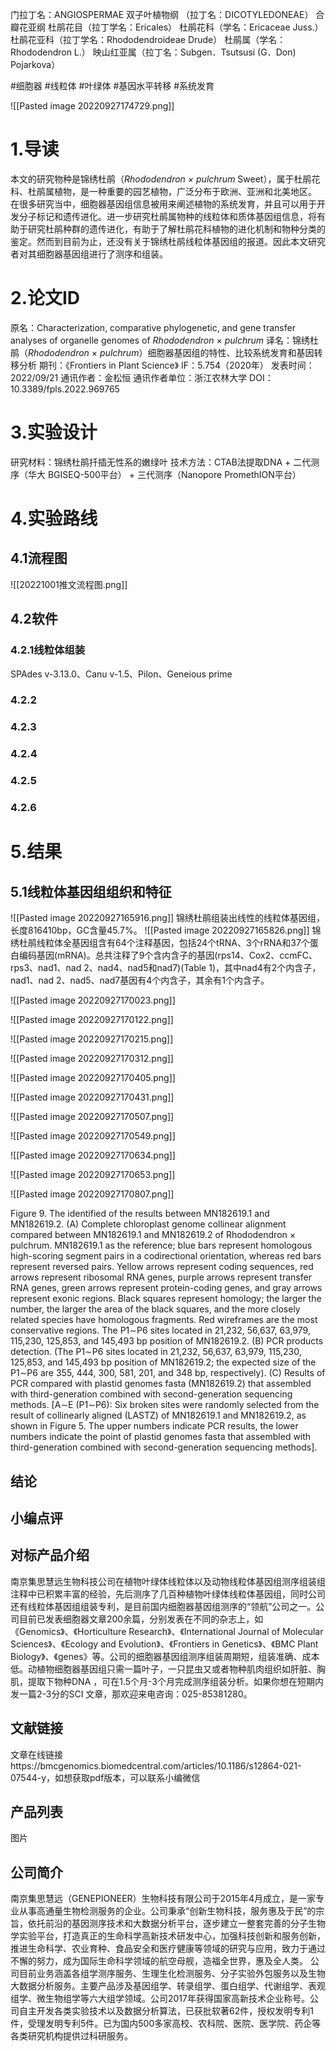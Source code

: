 门拉丁名：ANGIOSPERMAE
双子叶植物纲 （拉丁名：DICOTYLEDONEAE）
合瓣花亚纲
杜鹃花目（拉丁学名：Ericales）
杜鹃花科（学名：Ericaceae Juss.）
杜鹃花亚科（拉丁学名：Rhododendroideae Drude）
杜鹃属（学名：Rhododendron L.）
映山红亚属（拉丁名：Subgen．Tsutsusi (G．Don) Pojarkova）

 #细胞器    #线粒体    #叶绿体   #基因水平转移   #系统发育
 
![[Pasted image 20220927174729.png]]

# 1.导读
本文的研究物种是锦绣杜鹃（_Rhododendron × pulchrum_ Sweet），属于杜鹃花科、杜鹃属植物，是一种重要的园艺植物，广泛分布于欧洲、亚洲和北美地区。
在很多研究当中，细胞器基因组信息被用来阐述植物的系统发育，并且可以用于开发分子标记和遗传进化。进一步研究杜鹃属物种的线粒体和质体基因组信息，将有助于研究杜鹃种群的遗传进化，有助于了解杜鹃花科植物的进化机制和物种分类的鉴定。然而到目前为止，还没有关于锦绣杜鹃线粒体基因组的报道。因此本文研究者对其细胞器基因组进行了测序和组装。

# 2.论文ID 
原名：Characterization, comparative phylogenetic, and gene transfer analyses of organelle genomes of _Rhododendron_ × _pulchrum_
译名：锦绣杜鹃（_Rhododendron_ × _pulchrum_）细胞器基因组的特性、比较系统发育和基因转移分析
期刊：《Frontiers in Plant Science》
IF：5.754（2020年）
发表时间：2022/09/21
通讯作者：金松恒
通讯作者单位：浙江农林大学
DOI：10.3389/fpls.2022.969765

# 3.实验设计 
研究材料：锦绣杜鹃扦插无性系的嫩绿叶
技术方法：CTAB法提取DNA + 二代测序（华大 BGISEQ-500平台） + 三代测序（Nanopore PromethION平台）

# 4.实验路线
## 4.1流程图
![[20221001推文流程图.png]]
## 4.2软件
### 4.2.1线粒体组装
SPAdes v-3.13.0、Canu v-1.5、Pilon、Geneious prime
### 4.2.2

### 4.2.3

### 4.2.4

### 4.2.5

### 4.2.6


# 5.结果

## 5.1线粒体基因组组织和特征
![[Pasted image 20220927165916.png]]
锦绣杜鹃组装出线性的线粒体基因组，长度816410bp，GC含量45.7%。
![[Pasted image 20220927165826.png]]
锦绣杜鹃线粒体全基因组含有64个注释基因，包括24个tRNA、3个rRNA和37个蛋白编码基因(mRNA)。总共注释了9个含内含子的基因(rps14、Cox2、ccmFC、rps3、nad1、nad 2、nad4、nad5和nad7)(Table 1)，其中nad4有2个内含子，nad1、nad 2、nad5、nad7基因有4个内含子，其余有1个内含子。








![[Pasted image 20220927170023.png]]








![[Pasted image 20220927170122.png]]

![[Pasted image 20220927170215.png]]

![[Pasted image 20220927170312.png]]


![[Pasted image 20220927170405.png]]


![[Pasted image 20220927170431.png]]


![[Pasted image 20220927170507.png]]


![[Pasted image 20220927170549.png]]


![[Pasted image 20220927170634.png]]

![[Pasted image 20220927170653.png]]


![[Pasted image 20220927170807.png]]

Figure 9. The identified of the results between MN182619.1 and MN182619.2. (A) Complete chloroplast genome collinear alignment compared between MN182619.1 and MN182619.2 of Rhododendron × pulchrum. MN182619.1 as the reference; blue bars represent homologous high-scoring segment pairs in a codirectional orientation, whereas red bars represent reversed pairs. Yellow arrows represent coding sequences, red arrows represent ribosomal RNA genes, purple arrows represent transfer RNA genes, green arrows represent protein-coding genes, and gray arrows represent exonic regions. Black squares represent homology; the larger the number, the larger the area of the black squares, and the more closely related species have homologous fragments. Red wireframes are the most conservative regions. The P1∼P6 sites located in 21,232, 56,637, 63,979, 115,230, 125,853, and 145,493 bp position of MN182619.2. (B) PCR products detection. (The P1∼P6 sites located in 21,232, 56,637, 63,979, 115,230, 125,853, and 145,493 bp position of MN182619.2; the expected size of the P1∼P6 are 355, 444, 300, 581, 201, and 348 bp, respectively). (C) Results of PCR compared with plastid genomes fasta (MN182619.2) that assembled with third-generation combined with second-generation sequencing methods. [A∼E (P1∼P6): Six broken sites were randomly selected from the result of collinearly aligned (LASTZ) of MN182619.1 and MN182619.2, as shown in Figure 5. The upper numbers indicate PCR results, the lower numbers indicate the point of plastid genomes fasta that assembled with third-generation combined with second-generation sequencing methods].

































## 结论 



## 小编点评 







## 对标产品介绍 
南京集思慧远生物科技公司在植物叶绿体线粒体以及动物线粒体基因组测序组装组注释中已积累丰富的经验，先后测序了几百种植物叶绿体线粒体基因组，同时公司还有线粒体基因组组装专利，是目前国内细胞器基因组测序的“领航”公司之一。公司目前已发表细胞器文章200余篇，分别发表在不同的杂志上，如《Genomics》、《Horticulture Research》、《International Journal of Molecular Sciences》、《Ecology and Evolution》、《Frontiers in Genetics》、《BMC Plant Biology》、《genes》等。公司的细胞器基因组测序组装周期短，组装准确、成本低。动植物细胞器基因组只需一篇叶子，一只昆虫又或者物种肌肉组织如肝脏、胸肌，提取下物种DNA ，可在1.5个月-3个月完成测序组装分析。如果你想在短期内发一篇2-3分的SCI 文章，那欢迎来电咨询：025-85381280。

## 文献链接 
文章在线链接https://bmcgenomics.biomedcentral.com/articles/10.1186/s12864-021-07544-y，如想获取pdf版本，可以联系小编微信 

## 产品列表 



图片



## 公司简介 
南京集思慧远（GENEPIONEER）生物科技有限公司于2015年4月成立，是一家专业从事高通量生物检测服务的企业。公司秉承“创新生物科技，服务惠及于民”的宗旨，依托前沿的基因测序技术和大数据分析平台，逐步建立一整套完善的分子生物学实验平台，打造真正的生命科学高新技术研发中心，加强科技创新和服务创新，推进生命科学、农业育种、食品安全和医疗健康等领域的研究与应用，致力于通过不懈的努力，成为国际生命科学领域的航空母舰，造福全世界，惠及全人类。
公司目前业务涵盖各组学测序服务、生理生化检测服务、分子实验外包服务以及生物大数据分析服务。主要产品涉及基因组学、转录组学、蛋白组学、代谢组学、表观组学、微生物组学等六大组学领域。公司2017年获得国家高新技术企业称号。公司自主开发各类实验技术以及数据分析算法，已获批软著62件，授权发明专利1件，受理发明专利5件。已为国内500多家高校、农科院、医院、医学院、药企等各类研究机构提供过科研服务。